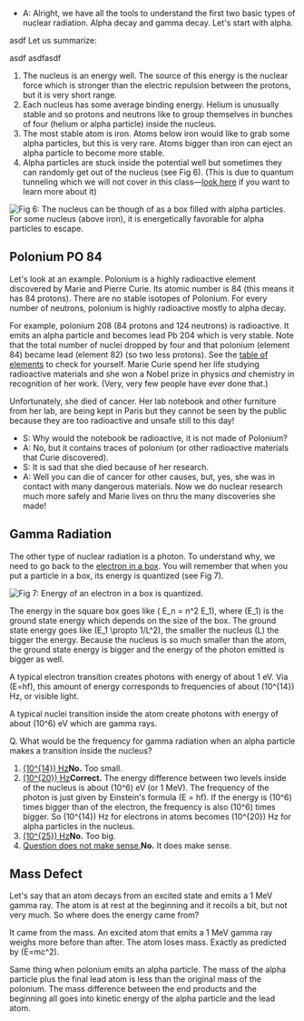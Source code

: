 - A: Alright, we have all the tools to understand the first two basic types of nuclear radiation. Alpha decay and gamma decay. Let's start with alpha.

asdf
<span>Let us summarize:</span>

asdf
asdfasdf

1. The nucleus is an energy well. The source of this energy is the nuclear force which is stronger than the electric repulsion between the protons, but it is very short range.
2. Each nucleus has some average binding energy. Helium is unusually stable and so protons and neutrons like to group themselves in bunches of four (helium or alpha particle) inside the nucleus.
3. The most stable atom is iron. Atoms below iron would like to grab some alpha particles, but this is very rare. Atoms bigger than iron can eject an alpha particle to become more stable.
4. Alpha particles are stuck inside the potential well but sometimes they can randomly get out of the nucleus (see Fig 6). (This is due to quantum tunneling which we will not cover in this class—[look here](https://www.youtube.com/watch?v=cTodS8hkSDg) if you want to learn more about it)

![](https://online.science.psu.edu/sites/default/files/phys010/W10QM3nuclear/alphadecayPHET.png "Fig 6: The nucleus can be though of as a box filled with alpha particles. For some nucleus (above iron), it is energetically favorable for alpha particles to escape.")

Polonium PO 84 
---------------

Let's look at an example. Polonium is a highly radioactive element discovered by Marie and Pierre Curie. Its atomic number is 84 (this means it has 84 protons). There are no stable isotopes of Polonium. For every number of neutrons, polonium is highly radioactive mostly to alpha decay.

For example, polonium 208 (84 protons and 124 neutrons) is radioactive. It emits an alpha particle and becomes lead Pb 204 which is very stable. Note that the total number of nuclei dropped by four and that polonium (element 84) became lead (element 82) (so two less protons). See the [table of elements](http://www.webelements.com) to check for yourself. Marie Curie spend her life studying radioactive materials and she won a Nobel prize in physics _and_ chemistry in recognition of her work. (Very, very few people have ever done that.)

Unfortunately, she died of cancer. Her lab notebook and other furniture from her lab, are being kept in Paris but they cannot be seen by the public because they are too radioactive and unsafe still to this day!

- S: Why would the notebook be radioactive, it is not made of Polonium?
- A: No, but it contains traces of polonium (or other radioactive materials that Curie discovered).
- S: It is sad that she died because of her research.
- A: Well you can die of cancer for other causes, but, yes, she was in contact with many dangerous materials. Now we do nuclear research much more safely and Marie lives on thru the many discoveries she made!

Gamma Radiation 
----------------

The other type of nuclear radiation is a photon. To understand why, we need to go back to the [electron in a box](https://online.science.psu.edu/phys010_wd/node/11575). You will remember that when you put a particle in a box, its energy is quantized (see Fig 7).

![](https://online.science.psu.edu/sites/default/files/phys010/W10QM3nuclear/energybox2.png "Fig 7: Energy of an electron in a box is quantized. ")

The energy in the square box goes like \( E_n = n^2 E_1\), where \(E_1\) is the ground state energy which depends on the size of the box. The ground state energy goes like \(E_1 \propto 1/L^2\), the smaller the nucleus (L) the bigger the energy. Because the nucleus is so much smaller than the atom, the ground state energy is bigger and the energy of the photon emitted is bigger as well.

A typical electron transition creates photons with energy of about 1 eV. Via \(E=hf\), this amount of energy corresponds to frequencies of about \(10^{14}\) Hz, or visible light.

A typical nuclei transition inside the atom create photons with energy of about \(10^6\) eV which are gamma rays.

<div class="question">Q. What would be the frequency for gamma radiation when an alpha particle makes a transition inside the nucleus?

1. [\(10^{14}\) Hz](#)**No.** Too small.
2. [\(10^{20}\) Hz](#)**Correct.** The energy difference between two levels inside of the nucleus is about \(10^6\) eV (or 1 MeV). The frequency of the photon is just given by Einstein's formula \(E = hf\). If the energy is \(10^6\) times bigger than of the electron, the frequency is also \(10^6\) times bigger. So \(10^{14}\) Hz for electrons in atoms becomes \(10^{20}\) Hz for alpha particles in the nucleus.
3. [\(10^{25}\) Hz](#)**No.** Too big.
4. [Question does not make sense.](#)**No.** It does make sense.
 
</div>


Mass Defect 
------------

Let's say that an atom decays from an excited state and emits a 1 MeV gamma ray. The atom is at rest at the beginning and it recoils a bit, but not very much. So where does the energy came from?

It came from the mass. An excited atom that emits a 1 MeV gamma ray weighs more before than after. The atom loses mass. Exactly as predicted by \(E=mc^2\).

Same thing when polonium emits an alpha particle. The mass of the alpha particle plus the final lead atom is less than the original mass of the polonium. The mass difference between the end products and the beginning all goes into kinetic energy of the alpha particle and the lead atom.
